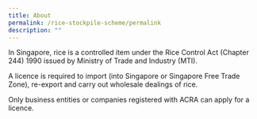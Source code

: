 ```yaml
---
title: About
permalink: /rice-stockpile-scheme/permalink
description: ""
---
```

In Singapore, rice is a controlled item under the Rice Control Act (Chapter 244) 1990 issued by Ministry of Trade and Industry (MTI). 
 
 A licence is required to import (into Singapore or Singapore Free Trade Zone), re-export and carry out wholesale dealings of rice.
 
 Only business entities or companies registered with ACRA can apply for a licence. 